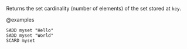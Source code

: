 Returns the set cardinality (number of elements) of the set stored at `key`.

@examples

```cli
SADD myset "Hello"
SADD myset "World"
SCARD myset
```

